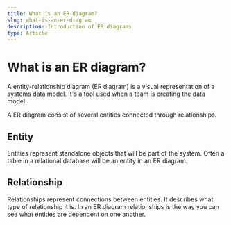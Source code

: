 ```yaml
---
title: What is an ER diagram?
slug: what-is-an-er-diagram
description: Introduction of ER diagrams
type: Article
---
```


# What is an ER diagram?

A entity-relationship diagram (ER diagram) is a visual representation of a systems data model. It's a tool used when a team is creating the data model.

A ER diagram consist of several entities connected through relationships.

## Entity

Entities represent standalone objects that will be part of the system. Often a table in a relational database will be an entity in an ER diagram.

## Relationship

Relationships represent connections between entities. It describes what type of relationship it is. In an ER diagram relationships is the way you can see what entities are dependent on one another.
